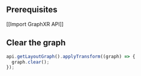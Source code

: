 ## Prerequisites
[[Import GraphXR API]]

## Clear the graph
```javascript
api.getLayoutGraph().applyTransform((graph) => {
  graph.clear();
});
```